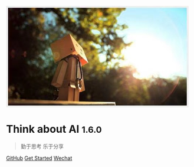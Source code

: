 <!-- _coverpage.md -->

![logo](logo.jpeg "Think about AI")

# Think about AI <small>1.6.0</small>

> 勤于思考 乐于分享

<!-- - 简单、轻便 (压缩后 ~21kB)
- 无需生成 html 文件
- 众多主题 -->

[GitHub](https://github.com/xzorz)
[Get Started](README)
[Wechat]()
